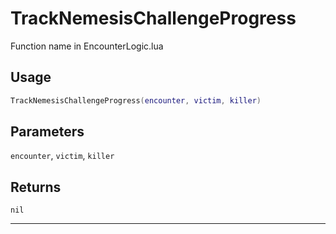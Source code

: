 # TrackNemesisChallengeProgress
Function name in EncounterLogic.lua
## Usage
```lua
TrackNemesisChallengeProgress(encounter, victim, killer)
```
## Parameters
`encounter`, `victim`, `killer`
## Returns
`nil`

---